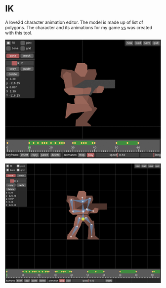 # IK

A love2d character animation editor. The model is made up of list of polygons. The character and its animations for my game [vs](https://github.com/2bt/vs) was created with this tool.

![image](animation.gif)

![image](screenshot.png)
